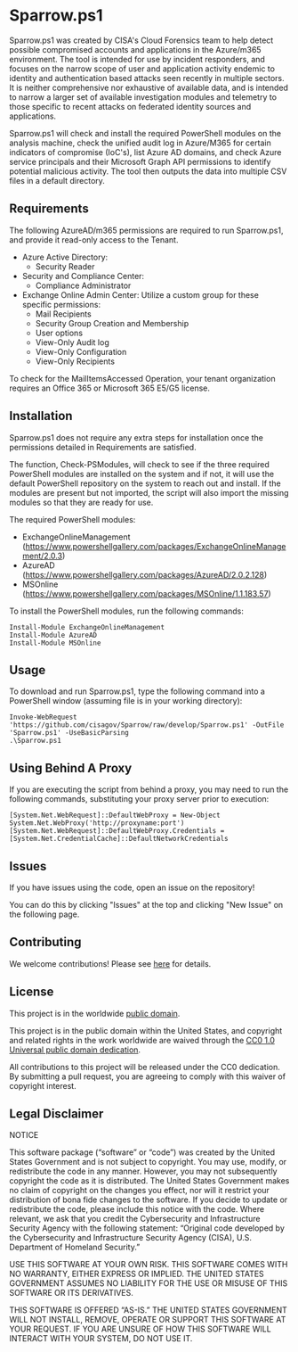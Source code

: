 # Sparrow.ps1 #

Sparrow.ps1 was created by CISA's Cloud Forensics team to help detect possible compromised accounts and applications in the Azure/m365 environment. The tool is intended for use by incident responders, and focuses on the narrow scope of user and application activity endemic to identity and authentication based attacks seen recently in multiple sectors. It is neither comprehensive nor exhaustive of available data, and is intended to narrow a larger set of available investigation modules and telemetry to those specific to recent attacks on federated identity sources and applications.
 
Sparrow.ps1 will check and install the required PowerShell modules on the analysis machine, check the unified audit log in Azure/M365 for certain indicators of compromise (IoC's), list Azure AD domains, and check Azure service principals and their Microsoft Graph API permissions to identify potential malicious activity. The tool then outputs the data into multiple CSV files in a default directory.

## Requirements ##

The following AzureAD/m365 permissions are required to run Sparrow.ps1, and provide it read-only access to the Tenant.

   - Azure Active Directory:
     - Security Reader
   - Security and Compliance Center:
     - Compliance Administrator
   - Exchange Online Admin Center: Utilize a custom group for these specific permissions:
     - Mail Recipients
     - Security Group Creation and Membership
     - User options
     - View-Only Audit log
     - View-Only Configuration
     - View-Only Recipients

To check for the MailItemsAccessed Operation, your tenant organization requires an Office 365 or Microsoft 365 E5/G5 license.

## Installation ##

Sparrow.ps1 does not require any extra steps for installation once the permissions detailed in Requirements are satisfied.

The function, Check-PSModules, will check to see if the three required PowerShell modules are installed on the system and if not, it will use the default PowerShell repository on the system to reach out and install. If the modules are present but not imported, the script will also import the missing modules so that they are ready for use.

The required PowerShell modules:

  - ExchangeOnlineManagement (https://www.powershellgallery.com/packages/ExchangeOnlineManagement/2.0.3)
  - AzureAD (https://www.powershellgallery.com/packages/AzureAD/2.0.2.128)
  - MSOnline (https://www.powershellgallery.com/packages/MSOnline/1.1.183.57)

To install the PowerShell modules, run the following commands:

```
Install-Module ExchangeOnlineManagement
Install-Module AzureAD
Install-Module MSOnline 
```

## Usage ##

To download and run Sparrow.ps1, type the following command into a PowerShell window (assuming file is in your working directory):

```
Invoke-WebRequest 'https://github.com/cisagov/Sparrow/raw/develop/Sparrow.ps1' -OutFile 'Sparrow.ps1' -UseBasicParsing
.\Sparrow.ps1
```

## Using Behind A Proxy ##

If you are executing the script from behind a proxy, you may need to run the following commands, substituting your proxy server prior to execution:

```
[System.Net.WebRequest]::DefaultWebProxy = New-Object System.Net.WebProxy('http://proxyname:port')
[System.Net.WebRequest]::DefaultWebProxy.Credentials = [System.Net.CredentialCache]::DefaultNetworkCredentials
```

## Issues ##

If you have issues using the code, open an issue on the repository!

You can do this by clicking "Issues" at the top and clicking "New Issue" on the following page.

## Contributing ##

We welcome contributions!  Please see [here](CONTRIBUTING.md) for details.

## License ##

This project is in the worldwide [public domain](LICENSE).

This project is in the public domain within the United States, and copyright and related rights in the work worldwide are waived through the [CC0 1.0 Universal public domain dedication](https://creativecommons.org/publicdomain/zero/1.0/).

All contributions to this project will be released under the CC0 dedication. By submitting a pull request, you are agreeing to comply with this waiver of copyright interest.

## Legal Disclaimer ##

NOTICE

This software package (“software” or “code”) was created by the United States Government and is not subject to copyright. You may use, modify, or redistribute the code in any manner. However, you may not subsequently copyright the code as it is distributed. The United States Government makes no claim of copyright on the changes you effect, nor will it restrict your distribution of bona fide changes to the software. If you decide to update or redistribute the code, please include this notice with the code. Where relevant, we ask that you credit the Cybersecurity and Infrastructure Security Agency with the following statement: “Original code developed by the Cybersecurity and Infrastructure Security Agency (CISA), U.S. Department of Homeland Security.”

USE THIS SOFTWARE AT YOUR OWN RISK. THIS SOFTWARE COMES WITH NO WARRANTY, EITHER EXPRESS OR IMPLIED. THE UNITED STATES GOVERNMENT ASSUMES NO LIABILITY FOR THE USE OR MISUSE OF THIS SOFTWARE OR ITS DERIVATIVES.

THIS SOFTWARE IS OFFERED “AS-IS.” THE UNITED STATES GOVERNMENT WILL NOT INSTALL, REMOVE, OPERATE OR SUPPORT THIS SOFTWARE AT YOUR REQUEST. IF YOU ARE UNSURE OF HOW THIS SOFTWARE WILL INTERACT WITH YOUR SYSTEM, DO NOT USE IT.
